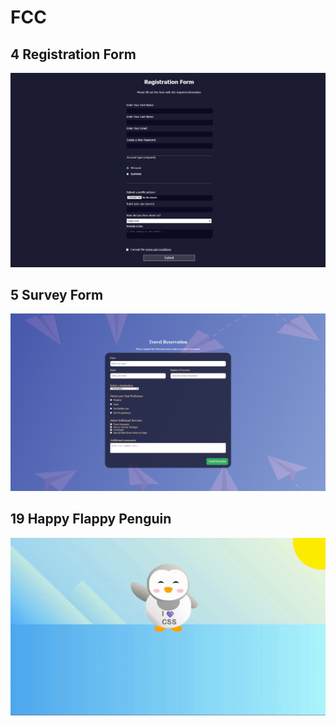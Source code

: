 # FCC

## 4 Registration Form

<p align="center">
  <img src="img/4.png" width="auto" alt="Registration Form">
</p>

## 5 Survey Form

<p align="center">
  <img src="img/5.png" width="auto" alt="Survey Form">
</p>

## 19 Happy Flappy Penguin

<p align="center">
  <img src="img/19.gif" style="width: auto;" alt="GIF">
</p>